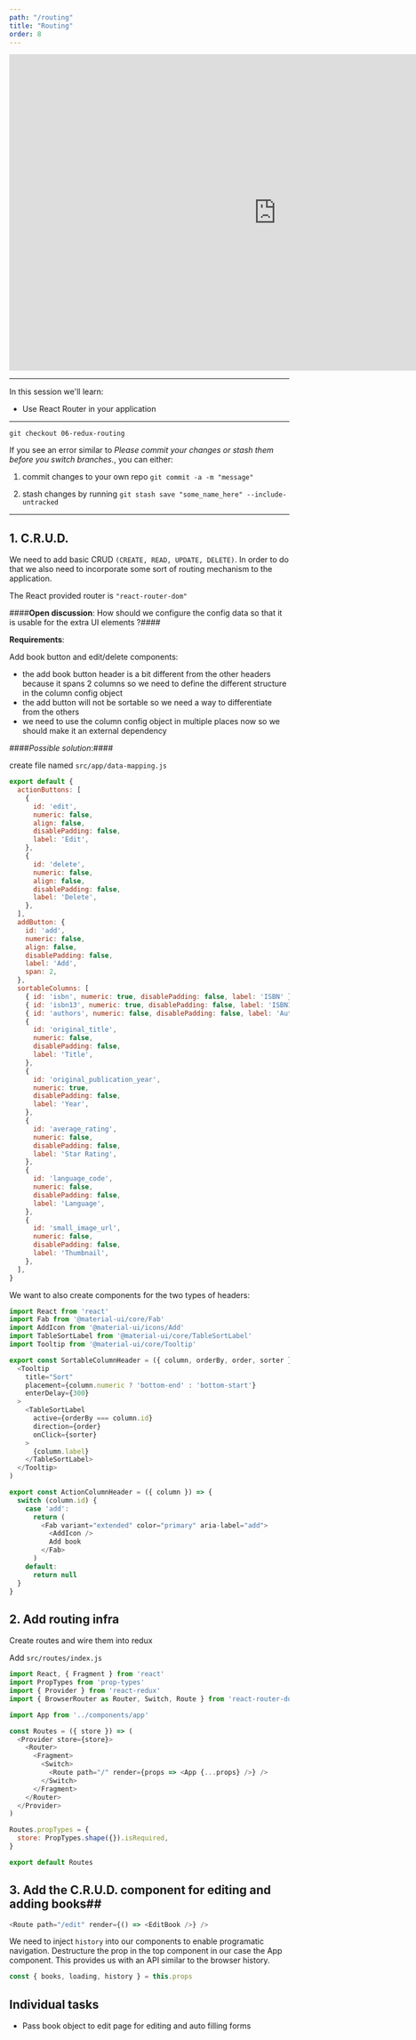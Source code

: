 ```yaml
---
path: "/routing"
title: "Routing"
order: 8
---
```


<iframe src="https://docs.google.com/presentation/d/e/2PACX-1vS59-YxmCSsmB21HkVFdJHTUmDE_HDpTRyj9BFgm5bTXn3H1A2IERw7RMnoMsJBVvjZY8c_-u4M87df/embed?start=false&loop=false&delayms=30000" frameborder="0" width="960" height="569" allowfullscreen="true" mozallowfullscreen="true" webkitallowfullscreen="true"></iframe>

---

In this session we'll learn:

- Use React Router in your application

---

```git checkout 06-redux-routing```


If you see an error similar to *Please commit your changes or stash them before you switch branches.*, you can either:

1. commit changes to your own repo ```git commit -a -m "message"```

1. stash changes by running ```git stash save "some_name_here" --include-untracked```

---

## 1. C.R.U.D. ##
We need to add basic CRUD `(CREATE, READ, UPDATE, DELETE)`. In order to do that we also need to incorporate some sort of
routing mechanism to the application.

The React provided router is `"react-router-dom"`


####**Open discussion**: How should we configure the config data so that it is usable for the extra UI elements ?####

**Requirements**:

 Add book button and edit/delete components:
 - the add book button header is a bit different from the other headers because it spans 2 columns so we need to define the different
 structure in the column config object
 - the add button will not be sortable so we need a way to differentiate from the others
 - we need to use the column config object in multiple places now so we should make it an external dependency

####_Possible solution_:####

create file named `src/app/data-mapping.js`
```javascript
export default {
  actionButtons: [
    {
      id: 'edit',
      numeric: false,
      align: false,
      disablePadding: false,
      label: 'Edit',
    },
    {
      id: 'delete',
      numeric: false,
      align: false,
      disablePadding: false,
      label: 'Delete',
    },
  ],
  addButton: {
    id: 'add',
    numeric: false,
    align: false,
    disablePadding: false,
    label: 'Add',
    span: 2,
  },
  sortableColumns: [
    { id: 'isbn', numeric: true, disablePadding: false, label: 'ISBN' },
    { id: 'isbn13', numeric: true, disablePadding: false, label: 'ISBN13' },
    { id: 'authors', numeric: false, disablePadding: false, label: 'Author' },
    {
      id: 'original_title',
      numeric: false,
      disablePadding: false,
      label: 'Title',
    },
    {
      id: 'original_publication_year',
      numeric: true,
      disablePadding: false,
      label: 'Year',
    },
    {
      id: 'average_rating',
      numeric: false,
      disablePadding: false,
      label: 'Star Rating',
    },
    {
      id: 'language_code',
      numeric: false,
      disablePadding: false,
      label: 'Language',
    },
    {
      id: 'small_image_url',
      numeric: false,
      disablePadding: false,
      label: 'Thumbnail',
    },
  ],
}
```

We want to also create components for the two types of headers:

```javascript
import React from 'react'
import Fab from '@material-ui/core/Fab'
import AddIcon from '@material-ui/icons/Add'
import TableSortLabel from '@material-ui/core/TableSortLabel'
import Tooltip from '@material-ui/core/Tooltip'

export const SortableColumnHeader = ({ column, orderBy, order, sorter }) => (
  <Tooltip
    title="Sort"
    placement={column.numeric ? 'bottom-end' : 'bottom-start'}
    enterDelay={300}
  >
    <TableSortLabel
      active={orderBy === column.id}
      direction={order}
      onClick={sorter}
    >
      {column.label}
    </TableSortLabel>
  </Tooltip>
)

export const ActionColumnHeader = ({ column }) => {
  switch (column.id) {
    case 'add':
      return (
        <Fab variant="extended" color="primary" aria-label="add">
          <AddIcon />
          Add book
        </Fab>
      )
    default:
      return null
  }
}
```

## 2. Add routing infra ##

Create routes and wire them into redux

Add `src/routes/index.js`

```javascript
import React, { Fragment } from 'react'
import PropTypes from 'prop-types'
import { Provider } from 'react-redux'
import { BrowserRouter as Router, Switch, Route } from 'react-router-dom'

import App from '../components/app'

const Routes = ({ store }) => (
  <Provider store={store}>
    <Router>
      <Fragment>
        <Switch>
          <Route path="/" render={props => <App {...props} />} />
        </Switch>
      </Fragment>
    </Router>
  </Provider>
)

Routes.propTypes = {
  store: PropTypes.shape({}).isRequired,
}

export default Routes
```

## 3. Add the C.R.U.D. component for editing and adding books##

```javascript
<Route path="/edit" render={() => <EditBook />} />
```

We need to inject `history` into our components to enable programatic navigation. Destructure the prop in the top component in our
case the App component. This provides us with an API similar to the browser history.
```javascript
const { books, loading, history } = this.props
```
## Individual tasks

- Pass book object to edit page for editing and auto filling forms
